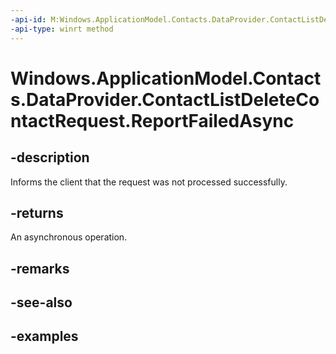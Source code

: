 ```yaml
---
-api-id: M:Windows.ApplicationModel.Contacts.DataProvider.ContactListDeleteContactRequest.ReportFailedAsync
-api-type: winrt method
---
```


<!-- Method syntax.
public IAsyncAction ContactListDeleteContactRequest.ReportFailedAsync()
-->

# Windows.ApplicationModel.Contacts.DataProvider.ContactListDeleteContactRequest.ReportFailedAsync

## -description
Informs the client that the request was not processed successfully.

## -returns
An asynchronous operation.

## -remarks

## -see-also

## -examples
